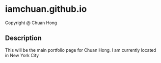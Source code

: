 # iamchuan.github.io
 Copyright @ Chuan Hong
 
## Description
This will be the main portfolio page for Chuan Hong. I am
currently located in New York City
